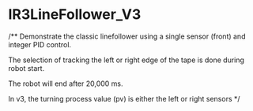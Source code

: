 # IR3LineFollower_V3

/**
   Demonstrate the classic linefollower using a single sensor (front) and
   integer PID control.

   The selection of tracking the left or right edge of the tape is done
   during robot start.

   The robot will end after 20,000 ms.

   In v3, the turning process value (pv) is either the left or right sensors
*/
